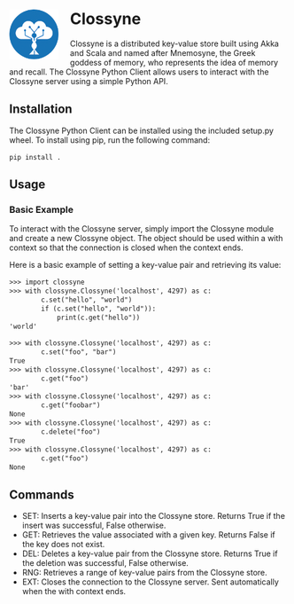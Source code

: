 <h1>
<img align="left" height="90" style="margin: 0 21px 12px 0;" src="https://github.com/chrisonntag/clossyne/raw/main/clossyne/docs/clossyne_small.png"> Clossyne
</h1>
Clossyne is a distributed key-value store built using Akka and Scala and named after Mnemosyne, the Greek goddess 
of memory, who represents the idea of memory and recall. 
The Clossyne Python Client allows users to interact with the Clossyne server using a simple Python API.

## Installation
The Clossyne Python Client can be installed using the included setup.py wheel. To install using pip, run the following command:

```
pip install .
```

## Usage
### Basic Example
To interact with the Clossyne server, simply import the Clossyne module and create a new Clossyne object. The object should be used within a with context so that the connection is closed when the context ends.

Here is a basic example of setting a key-value pair and retrieving its value:

```
>>> import clossyne
>>> with clossyne.Clossyne('localhost', 4297) as c:
        c.set("hello", "world")
        if (c.set("hello", "world")):
            print(c.get("hello"))
'world'
```

```
>>> with clossyne.Clossyne('localhost', 4297) as c:
        c.set("foo", "bar")
True
>>> with clossyne.Clossyne('localhost', 4297) as c:
        c.get("foo")
'bar'
>>> with clossyne.Clossyne('localhost', 4297) as c:
        c.get("foobar")
None
>>> with clossyne.Clossyne('localhost', 4297) as c:
        c.delete("foo")
True
>>> with clossyne.Clossyne('localhost', 4297) as c:
        c.get("foo")
None
```

## Commands

- SET: Inserts a key-value pair into the Clossyne store. Returns True if the insert was successful, False otherwise.
- GET: Retrieves the value associated with a given key. Returns False if the key does not exist.
- DEL: Deletes a key-value pair from the Clossyne store. Returns True if the deletion was successful, False otherwise.
- RNG: Retrieves a range of key-value pairs from the Clossyne store.
- EXT: Closes the connection to the Clossyne server. Sent automatically when the with context ends.

